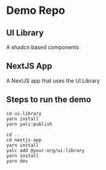 # Demo Repo

## UI Library
A shadcn based components 

## NextJS App
A NextJS app that uses the UI Library

## Steps to run the demo
```
cd ui-library
yarn install
yarn yalc:publish

cd ..
cd nextjs-app
yarn install
yalc add @your-org/ui-library
yarn install
yarn dev
```